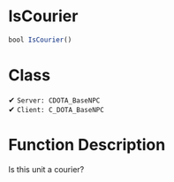 # IsCourier
```js
bool IsCourier()
```
# Class
✔ `Server: CDOTA_BaseNPC`  
✔ `Client: C_DOTA_BaseNPC`  

# Function Description
Is this unit a courier?
